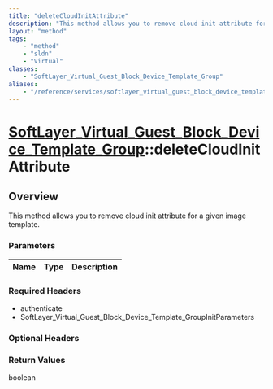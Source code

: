 ```yaml
---
title: "deleteCloudInitAttribute"
description: "This method allows you to remove cloud init attribute for a given image template."
layout: "method"
tags:
    - "method"
    - "sldn"
    - "Virtual"
classes:
    - "SoftLayer_Virtual_Guest_Block_Device_Template_Group"
aliases:
    - "/reference/services/softlayer_virtual_guest_block_device_template_group/deleteCloudInitAttribute"
---
```

# [SoftLayer_Virtual_Guest_Block_Device_Template_Group](/reference/services/SoftLayer_Virtual_Guest_Block_Device_Template_Group)::deleteCloudInitAttribute




## Overview 
This method allows you to remove cloud init attribute for a given image template. 

### Parameters 
|Name | Type | Description |
| --- | --- | --- |


### Required Headers
* authenticate
* SoftLayer_Virtual_Guest_Block_Device_Template_GroupInitParameters

### Optional Headers

### Return Values
boolean


